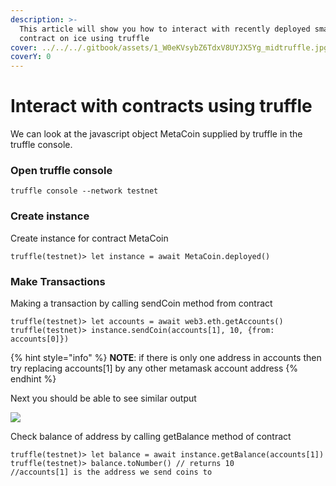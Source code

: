 ```yaml
---
description: >-
  This article will show you how to interact with recently deployed smart
  contract on ice using truffle
cover: ../../../.gitbook/assets/1_W0eKVsybZ6TdxV8UYJX5Yg_midtruffle.jpg
coverY: 0
---
```


# Interact with contracts using truffle

We can look at the javascript object MetaCoin supplied by truffle in the truffle console.

### Open truffle console

```
truffle console --network testnet
```

### Create instance

Create instance for contract MetaCoin

```
truffle(testnet)> let instance = await MetaCoin.deployed()
```

### Make Transactions

Making a transaction by calling sendCoin method from contract

```
truffle(testnet)> let accounts = await web3.eth.getAccounts()
truffle(testnet)> instance.sendCoin(accounts[1], 10, {from: accounts[0]})
```

{% hint style="info" %}
**NOTE**: if there is only one address in accounts then try replacing accounts\[1] by any other metamask account address
{% endhint %}

Next you should be able to see similar output

![ ](https://lh6.googleusercontent.com/B8nfTYuV9uBO-XBctrOm8uLsT-Sp9TTABZ2za5zPJvdHtEvgyGbWvc1iu6xWUvdzKvIlduZZ6OhstAXnIFo4Hpwt08BHmfYMmaQOTzMQXVpRS1kWwFLzc0CA9wtZstvArVBexSkS)

Check balance of address by calling getBalance method of contract

```
truffle(testnet)> let balance = await instance.getBalance(accounts[1])
truffle(testnet)> balance.toNumber() // returns 10
//accounts[1] is the address we send coins to
```

